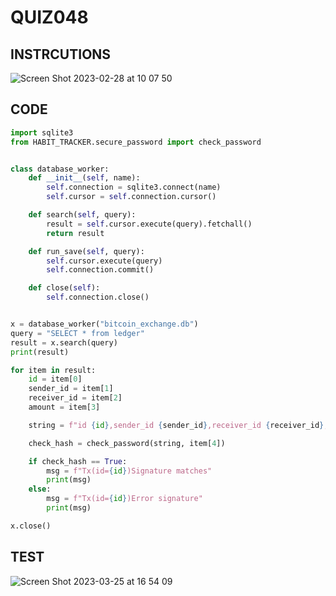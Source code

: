 # QUIZ048

## INSTRCUTIONS
![Screen Shot 2023-02-28 at 10 07 50](https://user-images.githubusercontent.com/111761417/221725971-445790bd-a761-47af-84b5-6248899c4cf5.png)

## CODE
```.py
import sqlite3
from HABIT_TRACKER.secure_password import check_password


class database_worker:
    def __init__(self, name):
        self.connection = sqlite3.connect(name)
        self.cursor = self.connection.cursor()

    def search(self, query):
        result = self.cursor.execute(query).fetchall()
        return result

    def run_save(self, query):
        self.cursor.execute(query)
        self.connection.commit()

    def close(self):
        self.connection.close()


x = database_worker("bitcoin_exchange.db")
query = "SELECT * from ledger"
result = x.search(query)
print(result)

for item in result:
    id = item[0]
    sender_id = item[1]
    receiver_id = item[2]
    amount = item[3]

    string = f"id {id},sender_id {sender_id},receiver_id {receiver_id},amount {amount}"

    check_hash = check_password(string, item[4])

    if check_hash == True:
        msg = f"Tx(id={id})Signature matches"
        print(msg)
    else:
        msg = f"Tx(id={id})Error signature"
        print(msg)

x.close()
```
## TEST

![Screen Shot 2023-03-25 at 16 54 09](https://user-images.githubusercontent.com/111761417/227704966-b8a3cbd5-84d0-407a-87fb-e983e66d6746.png)

